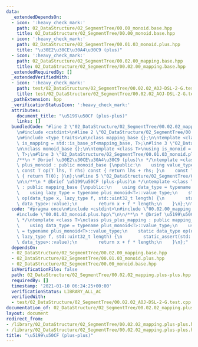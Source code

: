 ```yaml
---
data:
  _extendedDependsOn:
  - icon: ':heavy_check_mark:'
    path: 02_DataStructure/02_SegmentTree/00.00_monoid.base.hpp
    title: 02_DataStructure/02_SegmentTree/00.00_monoid.base.hpp
  - icon: ':heavy_check_mark:'
    path: 02_DataStructure/02_SegmentTree/00.01.03_monoid.plus.hpp
    title: "\u30E2\u30CE\u30A4\u30C9 (plus)"
  - icon: ':heavy_check_mark:'
    path: 02_DataStructure/02_SegmentTree/00.02.00_mapping.base.hpp
    title: 02_DataStructure/02_SegmentTree/00.02.00_mapping.base.hpp
  _extendedRequiredBy: []
  _extendedVerifiedWith:
  - icon: ':heavy_check_mark:'
    path: test/02_DataStructure/02_SegmentTree/00.02.02_AOJ-DSL-2-G.test.cpp
    title: test/02_DataStructure/02_SegmentTree/00.02.02_AOJ-DSL-2-G.test.cpp
  _pathExtension: hpp
  _verificationStatusIcon: ':heavy_check_mark:'
  attributes:
    document_title: "\u5199\u50CF (plus-plus)"
    links: []
  bundledCode: "#line 2 \"02_DataStructure/02_SegmentTree/00.02.02_mapping.plus-plus.hpp\"\
    \n#include <cstdint>\n#line 2 \"02_DataStructure/02_SegmentTree/00.02.00_mapping.base.hpp\"\
    \n#include <type_traits>\n\nclass mapping_base {};\n\ntemplate <class T>\nusing\
    \ is_mapping = std::is_base_of<mapping_base, T>;\n#line 3 \"02_DataStructure/02_SegmentTree/00.00_monoid.base.hpp\"\
    \n\nclass monoid_base {};\n\ntemplate <class T>\nusing is_monoid = std::is_base_of<monoid_base,\
    \ T>;\n#line 3 \"02_DataStructure/02_SegmentTree/00.01.03_monoid.plus.hpp\"\n\n\
    /**\n * @brief \u30E2\u30CE\u30A4\u30C9 (plus)\n */\ntemplate <class T>\nclass\
    \ plus_monoid : public monoid_base {\npublic:\n    using value_type = T;\n   \
    \ const T op(T lhs, T rhs) const { return lhs + rhs; }\n    const T e() const\
    \ { return T(0); }\n};\n#line 5 \"02_DataStructure/02_SegmentTree/00.02.02_mapping.plus-plus.hpp\"\
    \n\n/**\n * @brief \u5199\u50CF (plus-plus)\n */\ntemplate <class T>\nclass plus_plus_mapping\
    \ : public mapping_base {\npublic:\n    using data_type = typename plus_monoid<T>::value_type;\n\
    \    using lazy_type = typename plus_monoid<T>::value_type;\n    static data_type\
    \ op(data_type x, lazy_type f, std::uint32_t length) {\n        static_assert(std::is_convertible<lazy_type,\
    \ data_type>::value);\n        return x + f * length;\n    }\n};\n"
  code: "#pragma once\n#include <cstdint>\n#include \"00.02.00_mapping.base.hpp\"\n\
    #include \"00.01.03_monoid.plus.hpp\"\n\n/**\n * @brief \u5199\u50CF (plus-plus)\n\
    \ */\ntemplate <class T>\nclass plus_plus_mapping : public mapping_base {\npublic:\n\
    \    using data_type = typename plus_monoid<T>::value_type;\n    using lazy_type\
    \ = typename plus_monoid<T>::value_type;\n    static data_type op(data_type x,\
    \ lazy_type f, std::uint32_t length) {\n        static_assert(std::is_convertible<lazy_type,\
    \ data_type>::value);\n        return x + f * length;\n    }\n};"
  dependsOn:
  - 02_DataStructure/02_SegmentTree/00.02.00_mapping.base.hpp
  - 02_DataStructure/02_SegmentTree/00.01.03_monoid.plus.hpp
  - 02_DataStructure/02_SegmentTree/00.00_monoid.base.hpp
  isVerificationFile: false
  path: 02_DataStructure/02_SegmentTree/00.02.02_mapping.plus-plus.hpp
  requiredBy: []
  timestamp: '2021-01-10 06:24:25+00:00'
  verificationStatus: LIBRARY_ALL_AC
  verifiedWith:
  - test/02_DataStructure/02_SegmentTree/00.02.02_AOJ-DSL-2-G.test.cpp
documentation_of: 02_DataStructure/02_SegmentTree/00.02.02_mapping.plus-plus.hpp
layout: document
redirect_from:
- /library/02_DataStructure/02_SegmentTree/00.02.02_mapping.plus-plus.hpp
- /library/02_DataStructure/02_SegmentTree/00.02.02_mapping.plus-plus.hpp.html
title: "\u5199\u50CF (plus-plus)"
---
```

